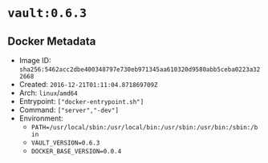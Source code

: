 # `vault:0.6.3`

## Docker Metadata

- Image ID: `sha256:5462acc2dbe400348797e730eb971345aa610320d9580abb5ceba0223a322668`
- Created: `2016-12-21T01:11:04.871869709Z`
- Arch: `linux`/`amd64`
- Entrypoint: `["docker-entrypoint.sh"]`
- Command: `["server","-dev"]`
- Environment:
  - `PATH=/usr/local/sbin:/usr/local/bin:/usr/sbin:/usr/bin:/sbin:/bin`
  - `VAULT_VERSION=0.6.3`
  - `DOCKER_BASE_VERSION=0.0.4`
